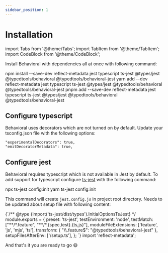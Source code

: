 ```yaml
---
sidebar_position: 1
---
```


# Installation

import Tabs from '@theme/Tabs';
import TabItem from '@theme/TabItem';
import CodeBlock from '@theme/CodeBlock';

Install Behavioral with dependencies all at once with following command:

<Tabs>
  <TabItem value="npm" label="NPM" default>
    <CodeBlock language="shell">
      npm install --save-dev reflect-metadata jest typescript ts-jest @types/jest @typedtools/behavioral @typedtools/behavioral-jest
    </CodeBlock>
  </TabItem>
  <TabItem value="yarn" label="Yarn">
    <CodeBlock language="shell">
      yarn add --dev reflect-metadata jest typescript ts-jest @types/jest @typedtools/behavioral @typedtools/behavioral-jest
    </CodeBlock>
  </TabItem>
  <TabItem value="pnpm" label="PNPM">
    <CodeBlock language="shell">
      pnpm add --save-dev reflect-metadata jest typescript ts-jest @types/jest @typedtools/behavioral @typedtools/behavioral-jest
    </CodeBlock>
  </TabItem>
</Tabs>

## Configure typescript

Behavioral uses decorators which are not turned on by default. Update your tsconfig.json file with the following options:

```
"experimentalDecorators": true,
"emitDecoratorMetadata": true,
```

## Configure jest

Behavioral requires typescript which is not available in Jest by default. To add support for typescript configure [ts-jest](https://kulshekhar.github.io/ts-jest/) with the following command:

<Tabs>
  <TabItem value="npm" label="NPM" default>
    <CodeBlock language="shell">
      npx ts-jest config:init
    </CodeBlock>
  </TabItem>
  <TabItem value="yarn" label="Yarn">
    <CodeBlock language="shell">
      yarn ts-jest config:init
    </CodeBlock>
  </TabItem>
</Tabs>



This command will create `jest.config.js` in project root directory. Needs to be updated about setup file with following content:

<Tabs>
  <TabItem value="config" label="jest.config.js" default>
    <CodeBlock className="language-javascript" metastring="{5-10}">
      {`/** @type {import('ts-jest/dist/types').InitialOptionsTsJest} */
module.exports = {
  preset: 'ts-jest',
  testEnvironment: 'node',
  testMatch: ["**/*.feature", "**/*.{spec,test}.{ts,js}"],
  moduleFileExtensions: ['feature', 'js', 'mjs', 'ts'],
  transform: {
    "\\.feature$": "@typedtools/behavioral-jest"
  },
  setupFilesAfterEnv: ['<rootDir>/setup.ts'],
};
      `}
    </CodeBlock>
  </TabItem>
  <TabItem value="setup" label="setup.ts">
    <CodeBlock className="language-typescript">
      import 'reflect-metadata';
    </CodeBlock>
  </TabItem>
</Tabs>

And that's it you are ready to go 😄
